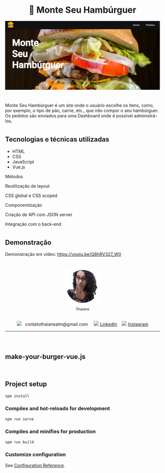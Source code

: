 <h1 align="center"> 🍔 Monte Seu Hambúrguer </h1>

<img src="./public/img/demo-img.png" />

#
Monte Seu Hambúrguer é um site onde o usuário escolhe os itens, como, por exemplo, o tipo de pão, carne, etc., que irão compor o seu hambúrguer. Os pedidos são enviados para uma Dashboard onde é possível administrá-los.
#
## Tecnologias e técnicas utilizadas

- HTML
- CSS
- JavaScript
- Vue.js

Métodos

Reutilização de layout

CSS global e CSS scoped

Componentização
 
Criação de API com JSON server

Integração com o back-end

#

## Demonstração

Demonstração em vídeo: https://youtu.be/Q8hRV327_W0

#
<div align="center">

[<img src="./public/img/profile.png" width=115><br><sub>Thaiane</sub>](https://github.com/thaianealm) 

<br/>

<img src="https://cdn-icons-png.flaticon.com/512/2504/2504727.png" width="30"/>
&nbsp contatothaianealm@gmail.com &nbsp&nbsp&nbsp
<img src="https://cdn-icons-png.flaticon.com/512/3536/3536505.png" width="30"/>
<a href="https://www.linkedin.com/in/thaiane-a-lima-51506522a/">LinkedIn</a>&nbsp&nbsp&nbsp
<img src="https://cdn-icons-png.flaticon.com/512/174/174855.png" width="30"/>
<a href="https://www.instagram.com/thaianealm_/">Instagram</a>

</div>

<hr/>

<br/>

#
## make-your-burger-vue.js
<br/>

## Project setup
```
npm install
```

### Compiles and hot-reloads for development
```
npm run serve
```

### Compiles and minifies for production
```
npm run build
```

### Customize configuration
See [Configuration Reference](https://cli.vuejs.org/config/).
